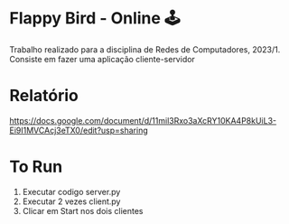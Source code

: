 # Flappy Bird -  Online 🕹️
Trabalho realizado para a disciplina de Redes de Computadores, 2023/1. Consiste em fazer uma aplicação cliente-servidor

# Relatório 
https://docs.google.com/document/d/11mil3Rxo3aXcRY10KA4P8kUiL3-Ei9I1MVCAcj3eTX0/edit?usp=sharing

# To Run

1. Executar codigo server.py
2. Executar 2 vezes client.py
3. Clicar em Start nos dois clientes
